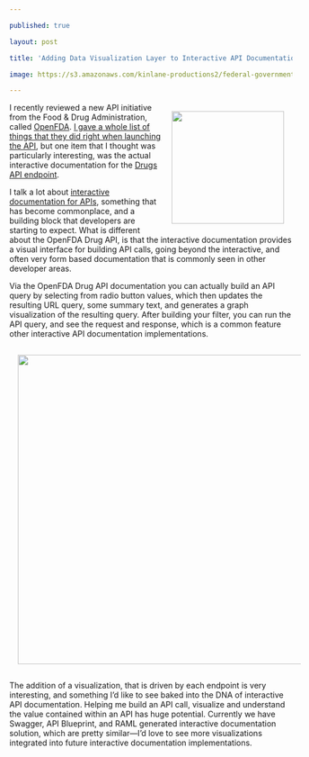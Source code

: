 ---
published: true
layout: post
title: 'Adding Data Visualization Layer to Interactive API Documentation'
image: https://s3.amazonaws.com/kinlane-productions2/federal-government/fda/open-fda-logo.png
---

<p><a href="https://open.fda.gov/index.html"><img style="padding: 15px;" src="https://s3.amazonaws.com/kinlane-productions2/federal-government/fda/open-fda-logo.png" alt="" width="200" align="right" /></a>
<p>I recently reviewed a new API initiative from the Food &amp; Drug Administration, called <a href="https://open.fda.gov/">OpenFDA</a>. <a href="http://apievangelist.com/2014/06/04/another-strong-api-implementation-in-federal-government-with-openfda/">I gave a whole list of things that they did right when launching the API</a>, but one item that I thought was particularly interesting, was the actual interactive documentation for the <a href="https://open.fda.gov/drug/event/">Drugs API endpoint</a>.
<p>I talk a lot about <a href="http://apievangelist.com/2013/03/21/interactive-api-documentation-with-swagger/">interactive documentation for APIs</a>, something that has become commonplace, and a building block that developers are starting to expect. What is different about the OpenFDA Drug API, is that the interactive documentation provides a visual interface for building API calls, going beyond the interactive, and often very form based documentation that is commonly seen in other developer areas.
<p>Via the OpenFDA Drug API documentation you can actually build an API query by selecting from radio button values, which then updates the resulting URL query, some summary text, and generates a graph visualization of the resulting query. After building your filter, you can run the API query, and see the request and response, which is a common feature other interactive API documentation implementations.
<p><a href="https://open.fda.gov/drug/event/"><img style="padding: 15px; display: block; margin-left: auto; margin-right: auto;" src="https://s3.amazonaws.com/kinlane-productions2/federal-government/fda/open-fda-endpoint-visualization.png" alt="" width="550" /></a>
<p>The addition of a visualization, that is driven by each endpoint is very interesting, and something I&rsquo;d like to see baked into the DNA of interactive API documentation.  Helping me build an API call, visualize and understand the value contained within an API has huge potential. Currently we have Swagger, API Blueprint, and RAML generated interactive documentation solution, which are pretty similar&mdash;I&rsquo;d love to see more visualizations integrated into future interactive documentation implementations.

